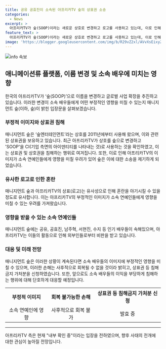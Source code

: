```yaml
---
title: 공유 공효진이 소속된 아프리카TV 숲의 상표권 소송
categories:
  - News
excerpt: >
  아프리카TV가 숲(SOOP)이라는 새로운 상호로 변경하고 로고를 사용하고 있는데, 이로 인해 매니지먼트 숲은 상표권 침해로 소송 제기하였다. 매니지먼트 숲은 아프리카TV의 로고가 자사와 유사하여 소속 연예인들에 부정적 영향을 미칠 우려로 이를 조치한 것으로 전해졌다. 소송 제기에 대해 아프리카TV는 "내부 확인 중"이라고 밝혔다. 이러한 상황에서 매니지먼트 숲은 달리 지정된 행사와 혼동되지 않기를 요청하고, 소속 배우들의 이익을 보호할 것이라고 밝혔다.
feature_text: >
  아프리카TV가 숲(SOOP)이라는 새로운 상호로 변경하고 로고를 사용하고 있는데, 이로 인해 매니지먼트 숲은 상표권 침해로 소송 제기하였다. 매니지먼트 숲은 아프리카TV의 로고가 자사와 유사하여 소속 연예인들에 부정적 영향을 미칠 우려로 이를 조치한 것으로 전해졌다. 소송 제기에 대해 아프리카TV는 "내부 확인 중"이라고 밝혔다. 이러한 상황에서 매니지먼트 숲은 달리 지정된 행사와 혼동되지 않기를 요청하고, 소속 배우들의 이익을 보호할 것이라고 밝혔다.
image: 'https://blogger.googleusercontent.com/img/b/R29vZ2xl/AVvXsEixyZcFfHzMRdzZMjFBmAUKJYCLCGyLL1o632UiGVXcaFdKo_bkvkuCioo0uUKlGfBVcT3P84aROyZIXSBEx3Aw5nCQ3pTgDom1WDC4m8eifvWiAmWEEVb4x6G_l8C0QH225ldMjyaFvpxGEBGNO37VmDTDMHGhJPq73UglMfDca1-0aw/s1600/blogspot.png'
---
```


<p><img src="https://blogger.googleusercontent.com/img/b/R29vZ2xl/AVvXsEixyZcFfHzMRdzZMjFBmAUKJYCLCGyLL1o632UiGVXcaFdKo_bkvkuCioo0uUKlGfBVcT3P84aROyZIXSBEx3Aw5nCQ3pTgDom1WDC4m8eifvWiAmWEEVb4x6G_l8C0QH225ldMjyaFvpxGEBGNO37VmDTDMHGhJPq73UglMfDca1-0aw/s1600/blogspot.png" alt="info 속보" /></p>

<h2 data-ke-size="size26">애니메이션류 플랫폼, 이름 변경 및 소속 배우에 미치는 영향</h2>

<p data-ke-size="size16">한국의 아프리카TV가 ‘숲(SOOP)’으로 이름을 변경하고 글로벌 사업 확장을 추진하고 있습니다. 이러한 변경이 소속 배우들에게 어떤 부정적인 영향을 미칠 수 있는지 매니지먼트 숲(이하, 숲)이 밝힌 입장문을 살펴보겠습니다.</p>

<h3>부정적 이미지와 상표권 침해</h3>

<p data-ke-size="size16">매니지먼트 숲은 ‘숲엔터테인먼트’라는 상호를 2011년에부터 사용해 왔으며, 이와 관련된 상표권을 보유하고 있습니다. 최근 아프리카TV가 상호를 숲으로 변경하고 'SOOP'을 CI(기업 측면의 아이덴티티를 나타내는 것)로 사용하는 것을 확인하였고, 이는 상표권 및 상호권을 침해하는 행위로 여겨집니다. 또한, 이로 인해 아프리카TV의 이미지가 소속 연예인들에게 영향을 미칠 우려가 있어 숲은 이에 대한 소송을 제기하게 되었습니다.</p>

<h3>유사한 로고로 인한 혼란</h3>

<p data-ke-size="size16">매니지먼트 숲과 아프리카TV의 상표(로고)는 유사성으로 인해 혼란을 야기시킬 수 있을 정도로 유사합니다. 이는 아프리카TV의 부정적인 이미지가 소속 연예인들에게 영향을 미칠 수 있는 우려를 가져왔습니다.</p>

<h3>영향을 받을 수 있는 소속 연예인들</h3>

<p data-ke-size="size16">매니지먼트 숲에는 공유, 공효진, 남주혁, 서현진, 수지 등 인기 배우들이 속해있으며, 아프리카TV는 이들의 활동으로 인해 외부인들로부터 비판을 받고 있습니다.</p>

<h3>대응 및 미래 전망</h3>

<p data-ke-size="size16">매니지먼트 숲은 이러한 상황이 계속된다면 소속 배우들의 이미지에 부정적인 영향을 미칠 수 있으며, 이러한 손해는 사후적으로 회복될 수 없을 것이라 밝히고, 상표권 등 침해금지 가처분을 신청하였습니다. 또한, 앞으로도 소속 배우들의 이익을 부당하게 침해하는 행위에 대해 단호하게 대응할 예정입니다.</p>

<table>
  <tr>
    <th style="text-align: center;">부정적 이미지</th>
    <th style="text-align: center;">회복 불가능한 손해</th>
    <th style="text-align: center;">상표권 등 침해금지 가처분 신청</th>
  </tr>
  <tr>
    <td style="text-align: center;">소속 연예인에 영향</td>
    <td style="text-align: center;">사후적으로 회복 불가</td>
    <td style="text-align: center;">발효 중</td>
  </tr>
</table>

<hr>

<p data-ke-size="size16">아프리카TV 측은 현재 "내부 확인 중"이라는 입장을 전하였으며, 향후 사태의 전개에 대한 관심이 높아질 전망입니다.</p>

